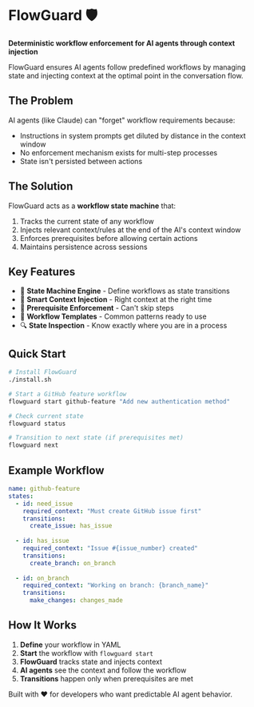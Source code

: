 # FlowGuard 🛡️

**Deterministic workflow enforcement for AI agents through context injection**

FlowGuard ensures AI agents follow predefined workflows by managing state and injecting context at the optimal point in the conversation flow.

## The Problem

AI agents (like Claude) can "forget" workflow requirements because:
- Instructions in system prompts get diluted by distance in the context window
- No enforcement mechanism exists for multi-step processes
- State isn't persisted between actions

## The Solution

FlowGuard acts as a **workflow state machine** that:
1. Tracks the current state of any workflow
2. Injects relevant context/rules at the end of the AI's context window
3. Enforces prerequisites before allowing certain actions
4. Maintains persistence across sessions

## Key Features

- 🔄 **State Machine Engine** - Define workflows as state transitions
- 💉 **Smart Context Injection** - Right context at the right time
- 🚦 **Prerequisite Enforcement** - Can't skip steps
- 📝 **Workflow Templates** - Common patterns ready to use
- 🔍 **State Inspection** - Know exactly where you are in a process

## Quick Start

```bash
# Install FlowGuard
./install.sh

# Start a GitHub feature workflow
flowguard start github-feature "Add new authentication method"

# Check current state
flowguard status

# Transition to next state (if prerequisites met)
flowguard next
```

## Example Workflow

```yaml
name: github-feature
states:
  - id: need_issue
    required_context: "Must create GitHub issue first"
    transitions:
      create_issue: has_issue
      
  - id: has_issue
    required_context: "Issue #{issue_number} created"
    transitions:
      create_branch: on_branch
      
  - id: on_branch
    required_context: "Working on branch: {branch_name}"
    transitions:
      make_changes: changes_made
```

## How It Works

1. **Define** your workflow in YAML
2. **Start** the workflow with `flowguard start`
3. **FlowGuard** tracks state and injects context
4. **AI agents** see the context and follow the workflow
5. **Transitions** happen only when prerequisites are met

Built with ❤️ for developers who want predictable AI agent behavior.